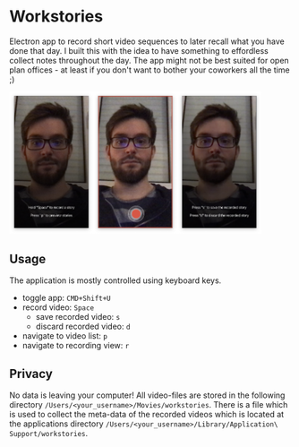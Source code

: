 # Workstories

Electron app to record short video sequences to later recall what you have done that day.
I built this with the idea to have something to effordless collect notes throughout the day.
The app might not be best suited for open plan offices - at least if you don't want to bother your coworkers all the time ;)

<img src="./01.png" style="width: 150px;float:left;" />
<img src="./02.png" style="width: 150px;float:left;" />
<img src="./03.png" style="width: 150px;" />

## Usage

The application is mostly controlled using keyboard keys.

- toggle app: `CMD+Shift+U`
- record video: `Space`
  - save recorded video: `s`
  - discard recorded video: `d`
- navigate to video list: `p`
- navigate to recording view: `r`

## Privacy

No data is leaving your computer!
All video-files are stored in the following directory `/Users/<your_username>/Movies/workstories`.
There is a file which is used to collect the meta-data of the recorded videos which is located at the applications directory `/Users/<your_username>/Library/Application\ Support/workstories`.
